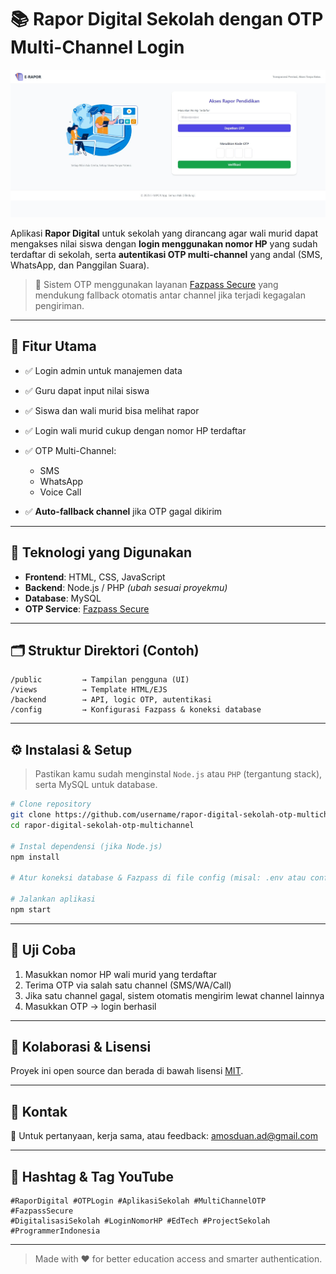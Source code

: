 # 📚 Rapor Digital Sekolah dengan OTP Multi-Channel Login

![Tampilan Aplikasi](https://github.com/cendolboy/school-report-app-otp-multichannel/blob/main/Screenshoot.jpeg)

Aplikasi **Rapor Digital** untuk sekolah yang dirancang agar wali murid dapat mengakses nilai siswa dengan **login menggunakan nomor HP** yang sudah terdaftar di sekolah, serta **autentikasi OTP multi-channel** yang andal (SMS, WhatsApp, dan Panggilan Suara).

> 🔐 Sistem OTP menggunakan layanan [Fazpass Secure](https://www.fazpass.com) yang mendukung fallback otomatis antar channel jika terjadi kegagalan pengiriman.

---

## 🚀 Fitur Utama

* ✅ Login admin untuk manajemen data
* ✅ Guru dapat input nilai siswa
* ✅ Siswa dan wali murid bisa melihat rapor
* ✅ Login wali murid cukup dengan nomor HP terdaftar
* ✅ OTP Multi-Channel:

  * SMS
  * WhatsApp
  * Voice Call
* ✅ **Auto-fallback channel** jika OTP gagal dikirim

---

## 🧰 Teknologi yang Digunakan

* **Frontend**: HTML, CSS, JavaScript
* **Backend**: Node.js / PHP *(ubah sesuai proyekmu)*
* **Database**: MySQL
* **OTP Service**: [Fazpass Secure](https://www.fazpass.com)

---

## 🗂️ Struktur Direktori (Contoh)

```
/public         → Tampilan pengguna (UI)
/views          → Template HTML/EJS
/backend        → API, logic OTP, autentikasi
/config         → Konfigurasi Fazpass & koneksi database
```

---

## ⚙️ Instalasi & Setup

> Pastikan kamu sudah menginstal `Node.js` atau `PHP` (tergantung stack), serta MySQL untuk database.

```bash
# Clone repository
git clone https://github.com/username/rapor-digital-sekolah-otp-multichannel.git
cd rapor-digital-sekolah-otp-multichannel

# Instal dependensi (jika Node.js)
npm install

# Atur koneksi database & Fazpass di file config (misal: .env atau config.js)

# Jalankan aplikasi
npm start
```

---

## 🧪 Uji Coba

1. Masukkan nomor HP wali murid yang terdaftar
2. Terima OTP via salah satu channel (SMS/WA/Call)
3. Jika satu channel gagal, sistem otomatis mengirim lewat channel lainnya
4. Masukkan OTP → login berhasil

---

## 🤝 Kolaborasi & Lisensi

Proyek ini open source dan berada di bawah lisensi [MIT](LICENSE).

---

## 📩 Kontak

📧 Untuk pertanyaan, kerja sama, atau feedback:
[amosduan.ad@gmail.com](mailto:amosduan.ad@gmail.com)

---

## 🔖 Hashtag & Tag YouTube

```
#RaporDigital #OTPLogin #AplikasiSekolah #MultiChannelOTP #FazpassSecure
#DigitalisasiSekolah #LoginNomorHP #EdTech #ProjectSekolah #ProgrammerIndonesia
```

---

> Made with ❤️ for better education access and smarter authentication.
